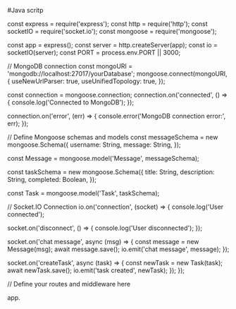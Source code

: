 #Java scritp

const express = require('express');
const http = require('http');
const socketIO = require('socket.io');
const mongoose = require('mongoose');

const app = express();
const server = http.createServer(app);
const io = socketIO(server);
const PORT = process.env.PORT || 3000;

// MongoDB connection
const mongoURI = 'mongodb://localhost:27017/yourDatabase';
mongoose.connect(mongoURI, {
 useNewUrlParser: true,
 useUnifiedTopology: true,
});

const connection = mongoose.connection;
connection.on('connected', () => {
 console.log('Connected to MongoDB');
});

connection.on('error', (err) => {
 console.error('MongoDB connection error:', err);
});

// Define Mongoose schemas and models
const messageSchema = new mongoose.Schema({
 username: String,
 message: String,
});

const Message = mongoose.model('Message', messageSchema);

const taskSchema = new mongoose.Schema({
 title: String,
 description: String,
 completed: Boolean,
});

const Task = mongoose.model('Task', taskSchema);

// Socket.IO Connection
io.on('connection', (socket) => {
 console.log('User connected');

 socket.on('disconnect', () => {
    console.log('User disconnected');
 });

 socket.on('chat message', async (msg) => {
    const message = new Message(msg);
    await message.save();
    io.emit('chat message', message);
 });

 socket.on('createTask', async (task) => {
    const newTask = new Task(task);
    await newTask.save();
    io.emit('task created', newTask);
 });
});

// Define your routes and middleware here

app.
